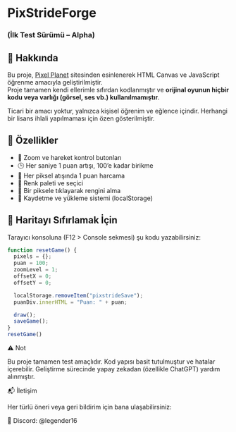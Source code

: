 # PixStrideForge  
### (İlk Test Sürümü – Alpha)

## 📌 Hakkında

Bu proje, [Pixel Planet](https://pixelplanet.fun) sitesinden esinlenerek HTML Canvas ve JavaScript öğrenme amacıyla geliştirilmiştir.  
Proje tamamen kendi ellerimle sıfırdan kodlanmıştır ve **orijinal oyunun hiçbir kodu veya varlığı (görsel, ses vb.) kullanılmamıştır**.

Ticari bir amacı yoktur, yalnızca kişisel öğrenim ve eğlence içindir. Herhangi bir lisans ihlali yapılmaması için özen gösterilmiştir.

## 🔧 Özellikler

- 📌 Zoom ve hareket kontrol butonları  
- 🕒 Her saniye 1 puan artışı, 100’e kadar birikme  
- 🎯 Her piksel atışında 1 puan harcama  
- 🎨 Renk paleti ve seçici  
- 🧲 Bir piksele tıklayarak rengini alma  
- 💾 Kaydetme ve yükleme sistemi (localStorage)

## 🔁 Haritayı Sıfırlamak İçin

Tarayıcı konsoluna (F12 > Console sekmesi) şu kodu yazabilirsiniz:

```javascript
function resetGame() {
  pixels = {};
  puan = 100;
  zoomLevel = 1;
  offsetX = 0;
  offsetY = 0;

  localStorage.removeItem("pixstrideSave");
  puanDiv.innerHTML = "Puan: " + puan;

  draw();
  saveGame();
}
resetGame()
```

⚠️ Not

Bu proje tamamen test amaçlıdır. Kod yapısı basit tutulmuştur ve hatalar içerebilir.
Geliştirme sürecinde yapay zekadan (özellikle ChatGPT) yardım alınmıştır.

📬 İletişim

Her türlü öneri veya geri bildirim için bana ulaşabilirsiniz:

💬 Discord: @legender16
